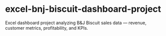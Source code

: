 # excel-bnj-biscuit-dashboard-project
Excel dashboard project analyzing B&amp;J Biscuit sales data — revenue, customer metrics, profitability, and KPIs.

